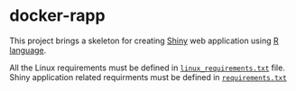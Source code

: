 # docker-rapp

This project brings a skeleton for creating [Shiny](https://www.rstudio.com/products/shiny/shiny-server/) web application using [R language](https://www.r-project.org/about.html).

All the Linux requirements must be defined in [`linux_requirements.txt`](linux_requirements.txt) file. 
Shiny application related requirments must be defined in [`requirements.txt`](app\requirements.txt)


